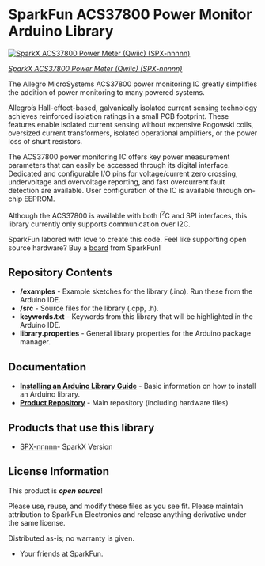 SparkFun ACS37800 Power Monitor Arduino Library
===========================================================
 [![SparkX ACS37800 Power Meter (Qwiic) (SPX-nnnnn)]()](https://www.sparkfun.com/products/nnnnn)

[*SparkX ACS37800 Power Meter (Qwiic) (SPX-nnnnn)*](https://www.sparkfun.com/products/nnnnn)

The Allegro MicroSystems ACS37800 power monitoring IC greatly simplifies the addition of power monitoring to many powered systems.

Allegro’s Hall-effect-based, galvanically isolated current sensing technology achieves reinforced isolation ratings in a small PCB footprint.
These features enable isolated current sensing without expensive Rogowski coils, oversized current transformers, isolated operational amplifiers,
or the power loss of shunt resistors.

The ACS37800 power monitoring IC offers key power measurement parameters that can easily be accessed through its digital interface. Dedicated and
configurable I/O pins for voltage/current zero crossing, undervoltage and overvoltage reporting, and fast overcurrent fault detection are available.
User configuration of the IC is available through on-chip EEPROM.

Although the ACS37800 is available with both I<sup>2</sup>C and SPI interfaces, this library currently only supports communication over I2C.

SparkFun labored with love to create this code. Feel like supporting open source hardware?
Buy a [board](https://www.sparkfun.com/products/nnnnn) from SparkFun!

Repository Contents
-------------------

* **/examples** - Example sketches for the library (.ino). Run these from the Arduino IDE.
* **/src** - Source files for the library (.cpp, .h).
* **keywords.txt** - Keywords from this library that will be highlighted in the Arduino IDE.
* **library.properties** - General library properties for the Arduino package manager.

Documentation
--------------

* **[Installing an Arduino Library Guide](https://learn.sparkfun.com/tutorials/installing-an-arduino-library)** - Basic information on how to install an Arduino library.
* **[Product Repository](https://github.com/sparkfunX/Qwiic_Power_Meter-ACS37800)** - Main repository (including hardware files)

Products that use this library
--------------
* [SPX-nnnnn](https://www.sparkfun.com/products/nnnnn)- SparkX Version

License Information
-------------------

This product is _**open source**_!

Please use, reuse, and modify these files as you see fit. Please maintain attribution to SparkFun Electronics and release anything derivative under the same license.

Distributed as-is; no warranty is given.

- Your friends at SparkFun.
